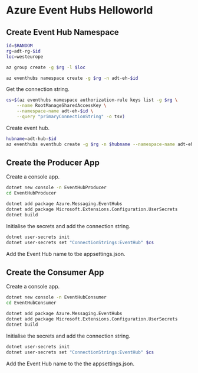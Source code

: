 # Azure Event Hubs Helloworld

## Create Event Hub Namespace

```sh
id=$RANDOM
rg=adt-rg-$id
loc=westeurope

az group create -g $rg -l $loc

az eventhubs namespace create -g $rg -n adt-eh-$id
```

Get the connection string.

```sh
cs=$(az eventhubs namespace authorization-rule keys list -g $rg \
    --name RootManageSharedAccessKey \
    --namespace-name adt-eh-$id \
    --query "primaryConnectionString" -o tsv)
```

Create event hub.

```sh
hubname=adt-hub-$id
az eventhubs eventhub create -g $rg -n $hubname --namespace-name adt-eh-$id
```

## Create the Producer App

Create a console app.

```sh
dotnet new console -n EventHubProducer
cd EventHubProducer

dotnet add package Azure.Messaging.EventHubs
dotnet add package Microsoft.Extensions.Configuration.UserSecrets
dotnet build
```

Initialise the secrets and add the connection string.

```sh
dotnet user-secrets init
dotnet user-secrets set "ConnectionStrings:EventHub" $cs
```

Add the Event Hub name to tbe appsettings.json.

## Create the Consumer App

Create a console app.

```sh
dotnet new console -n EventHubConsumer
cd EventHubConsumer

dotnet add package Azure.Messaging.EventHubs
dotnet add package Microsoft.Extensions.Configuration.UserSecrets
dotnet build
```

Initialise the secrets and add the connection string.

```sh
dotnet user-secrets init
dotnet user-secrets set "ConnectionStrings:EventHub" $cs
```

Add the Event Hub name to the the appsettings.json.
